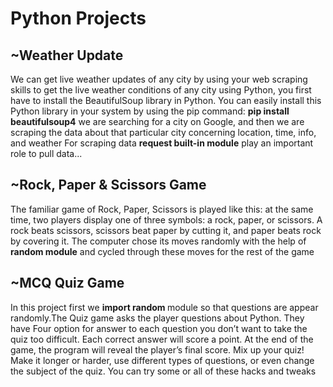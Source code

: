 <h1>Python Projects</h1>
<h2>~Weather Update</h2>
We can get live weather updates of any city by using your web scraping skills to get the live weather conditions of any city using Python, you first have to install the BeautifulSoup library in Python. You can easily install this Python library in your system by using the pip command:
<b>pip install beautifulsoup4</b> we are searching for a city on Google, and then we are scraping the data about that particular city concerning location, time, info, and weather
For scraping data <b>request built-in module</b> play an important role to pull data...

<h2> ~Rock, Paper & Scissors Game </h2>
The familiar game of Rock, Paper, Scissors is played like this: at the same time, two players display one of three symbols: a rock, paper, or scissors. A rock beats scissors, scissors beat paper by cutting it, and paper beats rock by covering it. The computer chose its moves randomly with the help of <b>random module</b> and cycled through these moves for the rest of the game
<h2> ~MCQ Quiz Game </h2>
In this project first we <b> import random </b> module so that questions are appear randomly.The Quiz game asks the player questions about Python. They have Four option for answer to each question you don’t want to take the quiz too difficult. Each correct answer will score a point. At the end of the game, the program will reveal the player’s final score.
Mix up your quiz! Make it longer or harder, use different types of questions, or even change the subject of the quiz. You can try some or all of these hacks and tweaks
